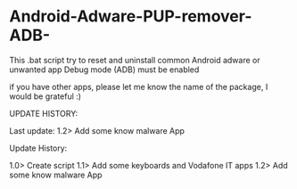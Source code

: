 # Android-Adware-PUP-remover-ADB-
This .bat script try to reset and uninstall common Android adware or unwanted app
Debug mode (ADB) must be enabled

if you have other apps, please let me know the name of the package, I would be grateful :)

UPDATE HISTORY:

Last update:
1.2> Add some know malware App



Update History:

1.0> Create script
1.1> Add some keyboards and Vodafone IT apps
1.2> Add some know malware App
